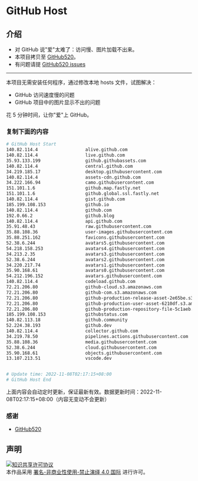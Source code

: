 # GitHub Host
## 介绍
- 对 GitHub 说"爱"太难了：访问慢、图片加载不出来。
- 本项目拷贝至 [GitHub520](https://github.com/521xueweihan/GitHub520)。
- 有问题请提 [GitHub520 issues](https://github.com/521xueweihan/GitHub520/issues/new)

---

本项目无需安装任何程序，通过修改本地 hosts 文件，试图解决：
- GitHub 访问速度慢的问题
- GitHub 项目中的图片显示不出的问题

花 5 分钟时间，让你"爱"上 GitHub。

### 复制下面的内容
```bash
# GitHub Host Start
140.82.114.4                  alive.github.com
140.82.114.4                  live.github.com
35.93.133.199                 github.githubassets.com
140.82.114.4                  central.github.com
34.219.185.17                 desktop.githubusercontent.com
140.82.114.4                  assets-cdn.github.com
34.222.166.94                 camo.githubusercontent.com
151.101.1.6                   github.map.fastly.net
151.101.1.6                   github.global.ssl.fastly.net
140.82.114.4                  gist.github.com
185.199.108.153               github.io
140.82.114.4                  github.com
192.0.66.2                    github.blog
140.82.114.4                  api.github.com
35.91.48.43                   raw.githubusercontent.com
35.88.108.36                  user-images.githubusercontent.com
35.88.251.162                 favicons.githubusercontent.com
52.38.6.244                   avatars5.githubusercontent.com
54.218.158.253                avatars4.githubusercontent.com
34.213.2.35                   avatars3.githubusercontent.com
52.38.6.244                   avatars2.githubusercontent.com
34.220.217.74                 avatars1.githubusercontent.com
35.90.168.61                  avatars0.githubusercontent.com
54.212.196.152                avatars.githubusercontent.com
140.82.114.4                  codeload.github.com
72.21.206.80                  github-cloud.s3.amazonaws.com
72.21.206.80                  github-com.s3.amazonaws.com
72.21.206.80                  github-production-release-asset-2e65be.s3.amazonaws.com
72.21.206.80                  github-production-user-asset-6210df.s3.amazonaws.com
72.21.206.80                  github-production-repository-file-5c1aeb.s3.amazonaws.com
185.199.108.153               githubstatus.com
140.82.113.18                 github.community
52.224.38.193                 github.dev
140.82.114.4                  collector.github.com
34.219.78.50                  pipelines.actions.githubusercontent.com
35.88.108.36                  media.githubusercontent.com
52.38.6.244                   cloud.githubusercontent.com
35.90.168.61                  objects.githubusercontent.com
13.107.213.51                 vscode.dev


# Update time: 2022-11-08T02:17:15+08:00
# GitHub Host End

```
上面内容会自动定时更新，保证最新有效。数据更新时间：2022-11-08T02:17:15+08:00（内容无变动不会更新）

### 感谢

- [GitHub520](https://github.com/521xueweihan/GitHub520)

## 声明
<a rel="license" href="https://creativecommons.org/licenses/by-nc-nd/4.0/deed.zh"><img alt="知识共享许可协议" style="border-width: 0" src="https://licensebuttons.net/l/by-nc-nd/4.0/88x31.png"></a><br>本作品采用 <a rel="license" href="https://creativecommons.org/licenses/by-nc-nd/4.0/deed.zh">署名-非商业性使用-禁止演绎 4.0 国际</a> 进行许可。
